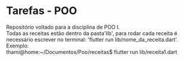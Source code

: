 # Tarefas - POO
 Repositório voltado para a disciplina de POO I.
 </br>
 Todas as receitas estão dentro da pasta'lib', para rodar cada receita é necessário escrever no terminal: 'flutter run lib/nome_da_receita.dart'. </br>
 Exemplo:</br>
  thami@home:~/Documentos/Poo/receitas$ flutter run lib/receita1.dart
